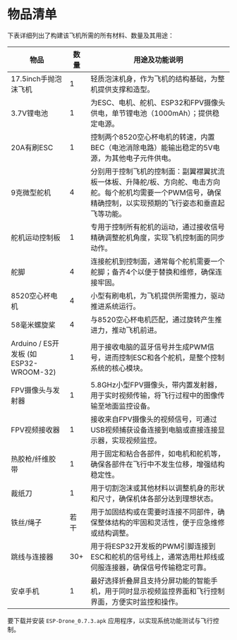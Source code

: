 # 物品清单

下表详细列出了构建该飞机所需的所有材料、数量及其用途：

| 物品                         | 数量  | 用途及功能说明                                                                                                                                                                                                                         |
|------------------------------|-------|----------------------------------------------------------------------------------------------------------------------------------------------------------------------------------------------------------------------------------------|
| 17.5inch手抛泡沫飞机         | 1     | 轻质泡沫机身，作为飞机的结构基础，为整机提供支撑和造型。                                                                                                                                                                              |
| 3.7V锂电池                 | 1     | 为ESC、电机、舵机、ESP32和FPV摄像头供电，单节锂电池（1000mAh）；提供稳定电源。                                                                                                                                                        |
| 20A有刷ESC                 | 1     | 控制两个8520空心杯电机的转速，内置BEC（电池消除电路）能输出稳定的5V电源，为其他电子元件供电。                                                                                                                                        |
| 9克微型舵机                | 4     | 分别用于控制飞机的控制面：副翼襟翼扰流板一体板、升降舵/板、方向舵、电击方向舵。每个舵机均需要一个PWM信号，确保精确控制，以实现预期的飞行姿态和垂直起飞等功能。                                                         |
| 舵机运动控制板              | 1     | 专用于控制所有舵机的运动，通过接收信号精确调整舵机角度，实现飞机控制面的同步动作。                                                                                                                                                |
| 舵脚                         | 4     | 连接舵机到控制面，通常每个舵机需要一个舵脚；备齐4个以便于替换和维修，确保连接牢固。                                                                                                                                                 |
| 8520空心杯电机              | 4     | 小型有刷电机，为飞机提供所需推力，驱动推进系统运行。                                                                                                                                                                                  |
| 58毫米螺旋桨                | 4     | 与8520空心杯电机匹配，通过旋转产生推进力，推动飞机前进。                                                                                                                                                                              |
| Arduino / ES开发板 (如ESP32-WROOM-32) | 1     | 用于接收电脑的蓝牙信号并生成PWM信号，进而控制ESC和各个舵机，是整个控制系统的核心模块。                                                                                                                                                |
| FPV摄像头与发射器            | 1     | 5.8GHz小型FPV摄像头，带内置发射器，用于实时视频传输，将飞行过程中的图像传输至地面监控设备。                                                                                                                                            |
| FPV视频接收器               | 1     | 接收来自FPV摄像头的视频信号，可通过USB视频捕获设备连接到电脑或直接连接显示器，实现视频监控。                                                                                                                                          |
| 热胶枪/纤维胶带             | 1     | 用于固定和粘合各部件，如电机和舵机等，确保各部件在飞行中不发生位移，增强结构稳定性。                                                                                                                                                |
| 裁纸刀                      | 1     | 用于切割泡沫或其他材料以调整机身的形状和尺寸，确保机体各部分达到理想状态。                                                                                                                                                           |
| 铁丝/绳子                   | 若干  | 用于加固结构或在需要时连接不同部件，确保整体结构的牢固和灵活性，便于应急维修或结构调整。                                                                                                                                               |
| 跳线与连接器                | 30+   | 用于将ESP32开发板的PWM引脚连接到ESC和舵机的信号线上，通常选用杜邦线或伺服连接器，确保信号传输稳定可靠。                                                                                                                               |
| 安卓手机                    | 1     | 最好选择折叠屏且支持分屏功能的智能手机，用于同时显示视频监控界面和飞行控制界面，方便实时监控和操作。                                                                                                                              |

<!-- 可选附加说明 -->
要下载并安装 `ESP-Drone_0.7.3.apk` 应用程序，以实现系统功能测试与飞行控制。